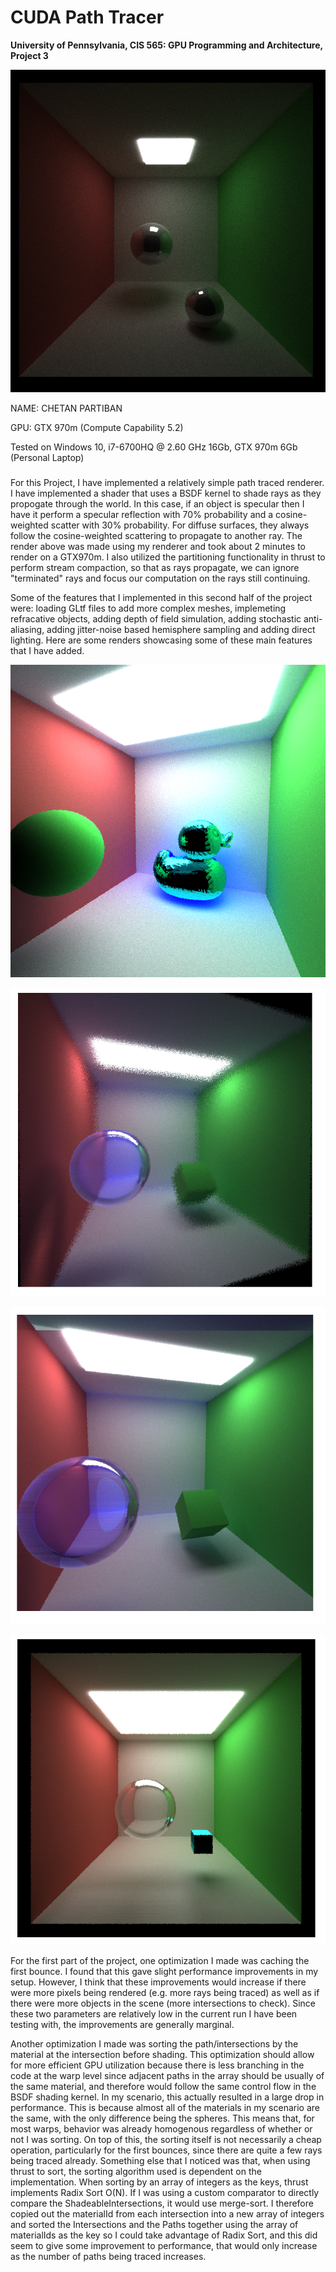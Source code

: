 CUDA Path Tracer
================

**University of Pennsylvania, CIS 565: GPU Programming and Architecture, Project 3**

![part1_image](img/part1.PNG)

NAME: CHETAN PARTIBAN 

GPU: GTX 970m (Compute Capability 5.2) 

Tested on Windows 10, i7-6700HQ @ 2.60 GHz 16Gb, GTX 970m 6Gb (Personal Laptop) 

### 

For this Project, I have implemented a relatively simple path traced renderer. I have implemented a shader that uses a BSDF kernel to shade rays as they propogate through the world. In this case, if an object is specular then I have it perform a specular reflection with 70% probability and a cosine-weighted scatter with 30% probability. For diffuse surfaces, they always follow the cosine-weighted scattering to propagate to another ray. The render above was made using my renderer and took about 2 minutes to render on a GTX970m. I also utilized the partitioning functionality in thrust to perform stream compaction, so that as rays propagate, we can ignore "terminated" rays and focus our computation on the rays still continuing. 

Some of the features that I implemented in this second half of the project were: loading GLtf files to add more complex meshes, implemeting refracative objects, adding depth of field simulation, adding stochastic anti-aliasing, adding jitter-noise based hemisphere sampling and adding direct lighting. Here are some renders showcasing some of these main features that I have added.

![img1](img/duck.PNG)

![img2](img/dof.PNG)

![img3](img/refraction.PNG)

![img4](img/cube.PNG)

For the first part of the project, one optimization I made was caching the first bounce. I found that this gave slight performance improvements in my setup. However, I think that these improvements would increase if there were more pixels being rendered (e.g. more rays being traced) as well as if there were more objects in the scene (more intersections to check). Since these two parameters are relatively low in the current run I have been testing with, the improvements are generally marginal.

Another optimization I made was sorting the path/intersections by the material at the intersection before shading. This optimization should allow for more efficient GPU utilization because there is less branching in the code at the warp level since adjacent paths in the array should be usually of the same material, and therefore would follow the same control flow in the BSDF shading kernel. In my scenario, this actually resulted in a large drop in performance. This is because almost all of the materials in my scenario are the same, with the only difference being the spheres. This means that, for most warps, behavior was already homogenous regardless of whether or not I was sorting. On top of this, the sorting itself is not necessarily a cheap operation, particularly for the first bounces, since there are quite a few rays being traced already. Something else that I noticed was that, when using thrust to sort, the sorting algorithm used is dependent on the implementation. When sorting by an array of integers as the keys, thrust implements Radix Sort O(N). If I was using a custom comparator to directly compare the ShadeableIntersections, it would use merge-sort. I therefore copied out the materialId from each intersection into a new array of integers and sorted the Intersections and the Paths together using the array of materialIds as the key so I could take advantage of Radix Sort, and this did seem to give some improvement to performance, that would only increase as the number of paths being traced increases. 



